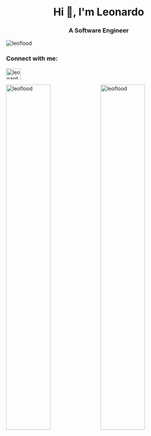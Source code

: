 <h1 align="center">Hi 👋, I'm Leonardo</h1>
<h3 align="center">A Software Engineer</h3>

<p align="left"> <img src="https://komarev.com/ghpvc/?username=leoflood&label=Profile%20views&color=0e75b6&style=flat" alt="leoflood" /> </p>

<h3 align="left">Connect with me:</h3>
<p align="left">
<a href="https://linkedin.com/in/leonardoflood" target="blank"><img align="center" src="https://raw.githubusercontent.com/rahuldkjain/github-profile-readme-generator/master/src/images/icons/Social/linked-in-alt.svg" alt="leonardoflood" height="30" width="40" /></a>
</p>

<p>
  <img align="left" style="width: 49%;" src="https://github-readme-stats.vercel.app/api/top-langs?username=leoflood&show_icons=true&locale=en&layout=compact" alt="leoflood" />
  <img align="right" style="width: 49%;" src="https://github-readme-stats.vercel.app/api?username=leoflood&show_icons=true&locale=en" alt="leoflood" />
</p>
